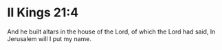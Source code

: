 # II Kings 21:4

And he built altars in the house of the Lord, of which the Lord had said, In Jerusalem will I put my name.

